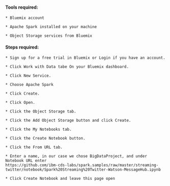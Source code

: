 

#### Tools required:

    * Bluemix account
    
    * Apache Spark installed on your machine
    
    * Object Storage services from Bluemix


#### Steps required:

    * Sign up for a free trial in Bluemix or Login if you have an account.
  
    * Click Work with Data tabe On your Bluemix dashboard.
  
    * Click New Service.
  
    * Choose Apache Spark
  
    * Click Create.
  
    * Click Open.
  
    * Click the Object Storage tab.
  
    * Click the Add Object Storage button and click Create.
  
    * Click the My Notebooks tab.
  
    * Click the Create Notebook button.
  
    * Click the From URL tab.
  
    * Enter a name, in our case we chose BigDataProject, and under Notebook URL enter
    https://github.com/ibm-cds-labs/spark.samples/raw/master/streaming-twitter/notebook/Spark%20Streaming%20Twitter-Watson-MessageHub.ipynb
  
    * Click Create Notebook and leave this page open
